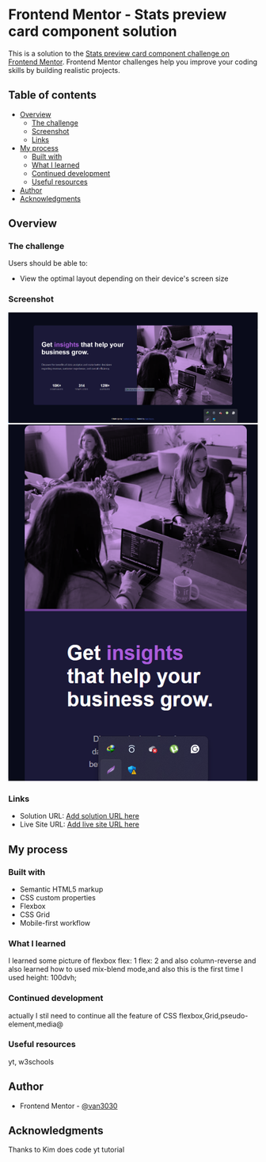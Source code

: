 # Frontend Mentor - Stats preview card component solution

This is a solution to the [Stats preview card component challenge on Frontend Mentor](https://www.frontendmentor.io/challenges/stats-preview-card-component-8JqbgoU62). Frontend Mentor challenges help you improve your coding skills by building realistic projects. 

## Table of contents

- [Overview](#overview)
  - [The challenge](#the-challenge)
  - [Screenshot](#screenshot)
  - [Links](#links)
- [My process](#my-process)
  - [Built with](#built-with)
  - [What I learned](#what-i-learned)
  - [Continued development](#continued-development)
  - [Useful resources](#useful-resources)
- [Author](#author)
- [Acknowledgments](#acknowledgments)

## Overview

### The challenge

Users should be able to:

- View the optimal layout depending on their device's screen size

### Screenshot

![Lightshot](image.png)
![Lightshot](image-1.png)

### Links

- Solution URL: [Add solution URL here](https://your-solution-url.com)
- Live Site URL: [Add live site URL here](https://your-live-site-url.com)

## My process

### Built with

- Semantic HTML5 markup
- CSS custom properties
- Flexbox
- CSS Grid
- Mobile-first workflow


### What I learned

I learned some picture of flexbox flex: 1 flex: 2 and also column-reverse and also learned how to used mix-blend mode,and also this is the first time I used height: 100dvh;

### Continued development

actually I stil need to continue all the feature of CSS flexbox,Grid,pseudo-element,media@



### Useful resources
 yt, w3schools


## Author


- Frontend Mentor - [@van3030](https://www.frontendmentor.io/profile/yourusername)




## Acknowledgments

Thanks to Kim does code yt tutorial